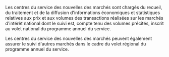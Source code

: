 Les centres du service des nouvelles des marchés sont chargés du recueil, du traitement et de la diffusion d'informations économiques et statistiques relatives aux prix et aux volumes des transactions réalisées sur les marchés d'intérêt national dont le suivi est, compte tenu des volumes précités, inscrit au volet national du programme annuel du service.

Les centres du service des nouvelles des marchés peuvent également assurer le suivi d'autres marchés dans le cadre du volet régional du programme annuel du service.
